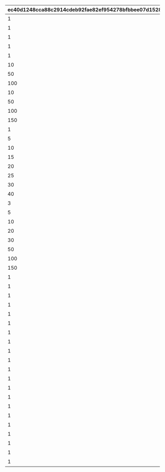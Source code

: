 |ec40d1248cca88c2914cdeb92fae82ef954278bfbbee07d1528d127c3632a4e3|824ff9db219af600a9058db32048af602c8c92cbae42c2a1394217a23e2b394c|7ae82b6edeaa463b973b2a9c8ac0f9f75da4bc7b12e4b00ba240b1ea3ed172a3|8e97f6da13ef20510fef9f9654dd56657b5a053e172857a54df33b3fe64a0cba|3b3c5de3c4afc8aacd223dd01367710e704535dc57eccacc8dd9011e1dfcae3d|4c82c09931a80e6a256880e4787723c21e51a6174f9cc71c2433593bcff8a208|aa6e6a377f8f57a379f518dffb64de2339dac8cbed5e04aa3844872e3514c16b|bf27f30af8efa2d78c0b308f2880ca4cc86243dfa2f70e559cad1530a0db1bba|7283757b64c62d41cba17eff3da0e707b39edda8585ee0efe6f4b853a0f5c4ab|4f175f5e424f6e6413c1a2127b24fc0b7214a8b2cee28116ebf920d5d03443ef|bf01cc652f8dda8e0bc81893cbaa954467aeb1fa03c6f6d03deec4ab116b7f3d|
| --- | --- | --- | --- | --- | --- | --- | --- | --- | --- | --- |
|1|難易度1以上で1回クリアしよう|1|3|1|1|1|2|0|1013|1|
|1|難易度2以上で1回クリアしよう|1|5|2|2|2|2|0|1013|2|
|1|難易度3以上で1回クリアしよう|1|5|3|3|3|2|0|1013|3|
|1|難易度4以上で1回クリアしよう|1|5|4|4|4|2|0|1013|4|
|1|難易度5で1回クリアしよう|1|5|5|5|5|2|0|1013|5|
|10|迷宮遺物を累計10個集めよう|1|0|6|0|6|3|0|1013|6|
|50|迷宮遺物を累計50個集めよう|1|0|7|0|7|3|0|1013|7|
|100|迷宮遺物を累計100個集めよう|1|0|8|0|8|3|0|1013|8|
|10|キャラを累計で10人勧誘しよう|1|0|9|0|9|4|0|1013|9|
|50|キャラを累計で50人勧誘しよう|1|0|10|0|10|4|0|1013|10|
|100|キャラを累計で100人勧誘しよう|1|0|11|0|11|4|0|1013|11|
|150|キャラを累計で150人勧誘しよう|1|0|12|0|12|4|0|1013|12|
|1|アルファ強化でノードを1個解放しよう|1|0|13|0|13|5|0|1013|13|
|5|アルファ強化でノードを5個解放しよう|1|0|14|0|14|5|0|1013|14|
|10|アルファ強化でノードを10個解放しよう|1|0|15|0|15|5|0|1013|15|
|15|アルファ強化でノードを15個解放しよう|1|0|16|0|16|5|0|1013|16|
|20|アルファ強化でノードを20個解放しよう|1|0|17|0|17|5|0|1013|17|
|25|アルファ強化でノードを25個解放しよう|1|0|18|0|18|5|0|1013|18|
|30|アルファ強化でノードを30個解放しよう|1|0|19|0|19|5|0|1013|19|
|40|アルファ強化でノードを40個解放しよう|1|0|20|0|20|5|0|1013|20|
|3|難易度2以上で3回クリアしよう|1|5|21|2|21|2|0|1013|21|
|5|難易度2以上で5回クリアしよう|1|5|22|2|22|2|0|1013|22|
|10|難易度2以上で10回クリアしよう|1|5|23|2|23|2|0|1013|23|
|20|難易度2以上で20回クリアしよう|1|5|24|2|24|2|0|1013|24|
|30|難易度2以上で30回クリアしよう|1|5|25|2|25|2|0|1013|25|
|50|難易度2以上で50回クリアしよう|1|5|26|2|26|2|0|1013|26|
|100|難易度2以上で100回クリアしよう|1|5|27|2|27|2|0|1013|27|
|150|難易度2以上で150回クリアしよう|1|5|28|2|28|2|0|1013|28|
|1|キャラを20人以上勧誘した状態でクリアしよう|1|20|29|0|29|6|0|1013|29|
|1|キャラを25人以上勧誘した状態でクリアしよう|1|25|30|0|30|6|0|1013|30|
|1|キャラを30人以上勧誘した状態でクリアしよう|1|30|31|0|31|6|0|1013|31|
|1|迷宮遺物を15個以上所持した状態でクリアしよう|1|15|32|0|32|8|0|1013|32|
|1|迷宮遺物を20個以上所持した状態でクリアしよう|1|20|33|0|33|8|0|1013|33|
|1|迷宮遺物を25個以上所持した状態でクリアしよう|1|25|34|0|34|8|0|1013|34|
|1|【美食殿】難易度3以上で1回クリアしよう|2|5|35|3|35|2|1|1014|35|
|1|【美食殿】難易度4以上で1回クリアしよう|2|5|36|4|36|2|1|1014|36|
|1|【美食殿】難易度5で1回クリアしよう|2|5|37|5|37|2|1|1014|37|
|1|【トゥインクルウィッシュ】難易度3以上で1回クリアしよう|2|5|38|3|38|2|2|1014|38|
|1|【トゥインクルウィッシュ】難易度4以上で1回クリアしよう|2|5|39|4|39|2|2|1014|39|
|1|【トゥインクルウィッシュ】難易度5で1回クリアしよう|2|5|40|5|40|2|2|1014|40|
|1|【サレンディア救護院】難易度3以上で1回クリアしよう|2|5|41|3|41|2|3|1014|41|
|1|【サレンディア救護院】難易度4以上で1回クリアしよう|2|5|42|4|42|2|3|1014|42|
|1|【サレンディア救護院】難易度5で1回クリアしよう|2|5|43|5|43|2|3|1014|43|
|1|【王宮騎士団（NIGHTMARE）】難易度3以上で1回クリアしよう|2|5|44|3|44|2|4|1014|44|
|1|【王宮騎士団（NIGHTMARE）】難易度4以上で1回クリアしよう|2|5|45|4|45|2|4|1014|45|
|1|【王宮騎士団（NIGHTMARE）】難易度5で1回クリアしよう|2|5|46|5|46|2|4|1014|46|
|1|【ラビリンス】難易度3以上で1回クリアしよう|2|5|47|3|47|2|5|1014|47|
|1|【ラビリンス】難易度4以上で1回クリアしよう|2|5|48|4|48|2|5|1014|48|
|1|【ラビリンス】難易度5で1回クリアしよう|2|5|49|5|49|2|5|1014|49|